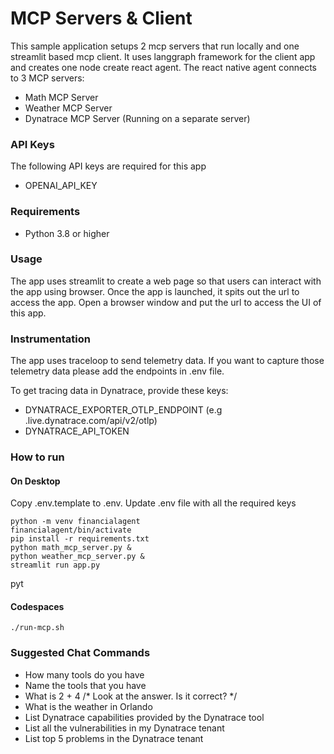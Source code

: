 # MCP Servers & Client
This sample application setups 2 mcp servers that run locally and one streamlit based mcp client. It uses langgraph framework for the client app and creates one node create react agent. The react native agent connects to 3 MCP servers:
* Math MCP Server
* Weather MCP Server
* Dynatrace MCP Server (Running on a separate server)


### API Keys
The following API keys are required for this app
* OPENAI_API_KEY

### Requirements
* Python 3.8 or higher

### Usage
The app uses streamlit to create a web page so that users can interact with the app using browser. Once the app is launched, it spits out the url to access the app. Open a browser window and put the url to access the UI of this app.

### Instrumentation
The app uses traceloop to send telemetry data. If you want to capture those telemetry data please add the endpoints in .env file.

To get tracing data in Dynatrace, provide these keys:
* DYNATRACE_EXPORTER_OTLP_ENDPOINT (e.g <tenant>.live.dynatrace.com/api/v2/otlp)
* DYNATRACE_API_TOKEN

### How to run
#### On Desktop
Copy .env.template to .env. 
Update .env file with all the required keys
```commandline
python -m venv financialagent
financialagent/bin/activate
pip install -r requirements.txt
python math_mcp_server.py &
python weather_mcp_server.py &
streamlit run app.py
```
pyt
#### Codespaces
```commandline
./run-mcp.sh
```
### Suggested Chat Commands
* How many tools do you have
* Name the tools that you have
* What is 2 + 4   /* Look at the answer. Is it correct? */
* What is the weather in Orlando
* List Dynatrace capabilities provided by the Dynatrace tool
* List all the vulnerabilities in my Dynatrace tenant
* List top 5  problems in the Dynatrace tenant
